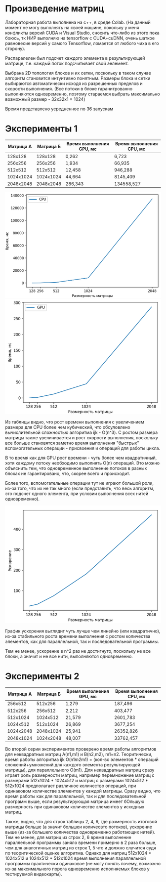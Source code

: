 # Произведение матриц
Лабораторная работа выполнена на c++, в среде Colab. 
(На данный момент не могу выполнять на своей машине, покольку у меня конфликты версий CUDA и Visual Studio, 
сносить что-либо из этого пока боюсь, тк НИР выполняю на tensorflow с CUDA+cuDNN, очень шаткое равновесие версий у самого Tensorflow,
ломается от любого чиха в его сторону).

Распаралелен был подсчет каждого элемента в результирующей матрице, т.е. каждый поток подсчитывает свой эелемент.

Выбрана 2D топология блоков и их сетки, поскольку в таком случае алгоритм становится интуитивно понятным.
Размеры блока и сетки выбираются автоматически исходя из разрешенных пределов и скорости выполнения. 
(Все потоки в блоке гаранитрованно выполняются одновременно, поэтому стараемся выбрать максимально возможный размер - 32x32x1 = 1024)

Время представлено усредненное по 36 запускам

# Эксперименты 1
Матрица А  	| Матрица Б | Время выполнения GPU, мс 	| Время выполнения CPU, мс 
----------- | --------- | -------------------------	| -----------------------
128х128  	| 128х128	| 0,262 					| 6,723
256х256  	| 256х256	| 1,934						| 66,935
512х512  	| 512х512 	| 12,458 					| 946,288
1024х1024	| 1024х1024	| 44,664 					| 8145,409
2048х2048	| 2048х2048	| 286,343					| 134558,527


![CPU](https://github.com/VadimKolodin/hpc/blob/main/matmul/cpu.png?raw=true)
![GPU](https://github.com/VadimKolodin/hpc/blob/main/matmul/gpu.png?raw=true)


Из таблицы видно, что рост времени выполнения с увеличением размера для CPU более чем кубический, что обсуловлено вычислительной сложностью алгоритма ijk - O(n^3). 
С ростом размера матрицы также увеличивается и рост скорости выполнения, 
поскольку все больше становятся заметно время выполнения "быстрых" вспомогательных операции - присвоения и операций для работы цикла.

В то время как для GPU рост времени - чуть более чем квадратичный, хотя каждому потоку необходимо выполнять O(n) операций. Это можно объяснить тем, 
что одновременное выполнение потоков в разных блоках не гарантировано, что, скорее всего и происходит.

Более того, вспомогательные операции тут не играют большой роли, из-за того, что их не так много 
(если представить, что весь алгоритм, это подсчет одного элемента, при условии выполнения всех нитей одновременно).

![Ускорение](https://github.com/VadimKolodin/hpc/blob/main/matmul/acceleration.png?raw=true)

График ускорения выглядит чуть лучше чем линейно (или квадратично), из-за стабильного роста времени выполнения с ростом количества элементов, как для параллельной, так и последовательной программы.

Тем не менее, ускорение в n^2 раз не достигнуто, поскольку не все блоки, а значит и не все нити, выполняются одновременно.

# Эксперименты 2
Матрица А  	| Матрица Б | Время выполнения GPU, мс 	| Время выполнения CPU, мс 
----------- | --------- | -------------------------	| -----------------------
256х512  	| 512х256	| 1,279						| 187,496
512х256  	| 256х512 	| 2,212 					| 403,477
512х1024	| 1024х512	| 21,579 					| 2601,783
1024х512	| 512х1024	| 26,869 					| 3677,254
1024х2048	| 2048х1024	| 25,941 					| 26352,826
2048х1024	| 1024х2048	| 48,007 					| 33762,457

Во второй серии экспериментов проверено время работы алгоритмов для неквадратных матриц A(n1,m1) и B(n2,m2), m1=n2.
Теоритически, время работы алгоритма ijk O(n1*m2*m1) = (кол-во элементов * операций сложений+умножений для каждого элемента результирующей матрицы), для параллельного O(m1).
Для неквадратных матриц сразу играет роль размерности матриц, например перемножение матриц с размерами 512х1024 * 1024х512 и матриц с размерами 1024х512 * 512х1024
предполагает различное количество операций, при одинаковом количестве элементов у каждой матрицы.
Сразу видно, что время работы как для параллельной, так и для  последовательной программ выше, если результирующая матрица имеет бОльшую размерность при одинаковом количестве элементов у исходных матриц.

Также, видно, что для строк таблицы 2, 4, 6, где размерность итоговой матрицы больше (а значит большеи количесвто потоков), ускорение выше (из-за большего количества одновременно работающих нитей).
Тем не менее, для матриц из строк 2, 6 время выполнение параллельной программы заняло времени примерно в 2 раза больше, чем для аналогичных матриц из строк 1, 5 что и должно случится судя по теоритической оценке алгоритма.
Однако для матриц 512х1024 * 1024х512 и 1024х512 * 512х1024 время выполнения параллельной программы практически одинаковое
(не могу понять почему, возможно из-за максимального порога одновременно исполняемых блоков у тестируемой видеокарты).
